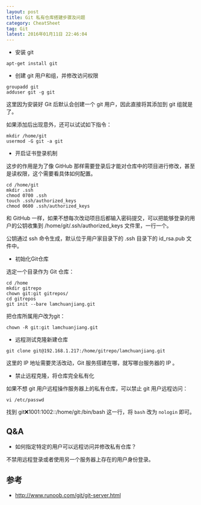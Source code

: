 ```yaml
---
layout: post
title: Git 私有仓库搭建步骤及问题
category: CheatSheet
tag: Git
latest: 2016年01月11日 22:46:04
---
```


- 安装 git

```
apt-get install git
```

- 创建 git 用户和组，并修改访问权限

```
groupadd git
adduser git -g git
```

这里因为安装好 Git 后默认会创建一个 git 用户，因此直接将其添加到 git 组就是了。

如果添加后出现意外，还可以试试如下指令：

```
mkdir /home/git
usermod -G git -a git
```

- 开启证书登录机制

这步的作用是为了像 GitHub 那样需要登录后才能对仓库中的项目进行修改，甚至是读权限，这个需要看具体如何配置。

```
cd /home/git
mkdir .ssh
chmod 0700 .ssh
touch .ssh/authorized_keys
chmod 0600 .ssh/authorized_keys
```

和 GitHub 一样，如果不想每次改动项目后都输入密码提交，可以把能够登录的用户的公钥收集到 /home/git/.ssh/authorized_keys 文件里，一行一个。

公钥通过 ssh 命令生成，默认位于用户家目录下的 .ssh 目录下的 id_rsa.pub 文件中。

- 初始化Git仓库

选定一个目录作为 Git 仓库：

```
cd /home
mkdir gitrepo
chown git:git gitrepos/
cd gitrepos
git init --bare lamchuanjiang.git
```

把仓库所属用户改为git：

```
chown -R git:git lamchuanjiang.git
```

- 远程测试克隆新建仓库

```
git clone git@192.168.1.217:/home/gitrepo/lamchuanjiang.git
```

这里的 IP 地址需要灵活改动，Git 服务搭建在哪，就写哪台服务器的 IP 。

- 禁止远程克隆，将仓库完全私有化

如果不想 git 用户远程操作服务器上的私有仓库，可以禁止 git 用户远程访问：

```
vi /etc/passwd
```

找到 git:x:1001:1002::/home/git:/bin/bash 这一行，将 `bash` 改为 `nologin` 即可。

Q&A
-

- 如何指定特定的用户可以远程访问并修改私有仓库？

不禁用远程登录或者使用另一个服务器上存在的用户身份登录。

参考
-

- <http://www.runoob.com/git/git-server.html>

